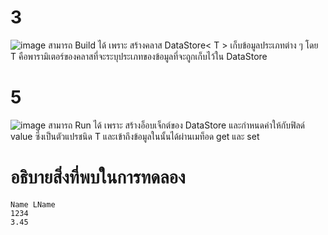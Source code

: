 # 3 #
![image](https://github.com/ThanaloekKaisai/03376836-OOP-2566-Lab-14/assets/144195683/a7a1f9e3-3778-46d4-9ba0-4076c9d16476)
สามารถ Build ได้ เพราะ สร้างคลาส DataStore< T > เก็บข้อมูลประเภทต่าง ๆ โดย T คือพารามิเตอร์ของคลาสที่จะระบุประเภทของข้อมูลที่จะถูกเก็บไว้ใน DataStore

# 5 #
![image](https://github.com/ThanaloekKaisai/03376836-OOP-2566-Lab-14/assets/144195683/1b0cc989-0d5c-479a-a92d-d765dfe571bc)
สามารถ Run ได้ เพราะ สร้างอ็อบเจ็กต์ของ DataStore และกำหนดค่าให้กับฟิลด์ value ซึ่งเป็นตัวแปรชนิด T และเข้าถึงข้อมูลในนั้นได้ผ่านเมท็อด get และ set
# อธิบายสิ่งที่พบในการทดลอง #
```
Name LName
1234
3.45
